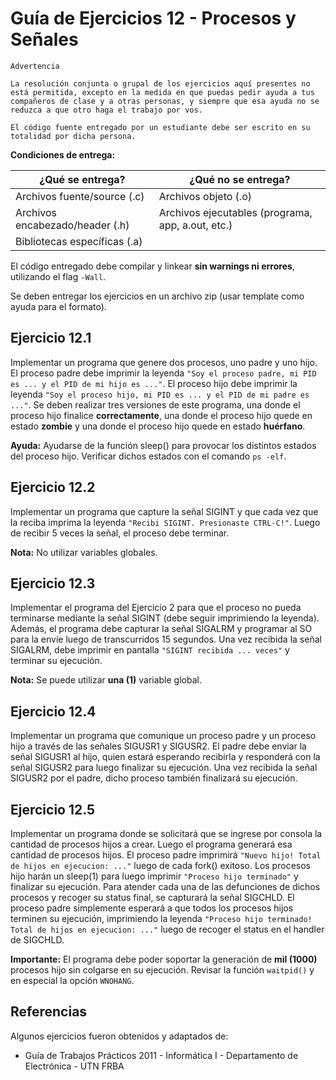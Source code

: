 # Guía de Ejercicios 12 - Procesos y Señales

```
Advertencia

La resolución conjunta o grupal de los ejercicios aquí presentes no está permitida, excepto en la medida en que puedas pedir ayuda a tus compañeros de clase y a otras personas, y siempre que esa ayuda no se reduzca a que otro haga el trabajo por vos.

El código fuente entregado por un estudiante debe ser escrito en su totalidad por dicha persona.
```

**Condiciones de entrega:**

| **¿Qué se entrega?**            | **¿Qué no se entrega?**                           |
| ----                            |   ----                                            |
| Archivos fuente/source (.c)     | Archivos objeto (.o)                              |
| Archivos encabezado/header (.h) | Archivos ejecutables (programa, app, a.out, etc.) |
| Bibliotecas específicas (.a)    |                                                   |

El código entregado debe compilar y linkear **sin warnings ni errores**, utilizando el flag `-Wall`.

Se deben entregar los ejercicios en un archivo zip (usar template como ayuda para el formato).

## Ejercicio 12.1
Implementar un programa que genere dos procesos, uno padre y uno hijo. El proceso padre debe imprimir la leyenda `"Soy el proceso padre, mi PID es ... y el PID de mi hijo es ..."`. El proceso hijo debe imprimir la leyenda `"Soy el proceso hijo, mi PID es ... y el PID de mi padre es ..."`. Se deben realizar tres versiones de este programa, una donde el proceso hijo finalice **correctamente**, una donde el proceso hijo quede en estado **zombie** y una donde el proceso hijo quede en estado **huérfano**.

**Ayuda:** Ayudarse de la función sleep() para provocar los distintos estados del proceso hijo. Verificar dichos estados con el comando `ps -elf`.

## Ejercicio 12.2
Implementar un programa que capture la señal SIGINT y que cada vez que la reciba imprima la leyenda `"Recibi SIGINT. Presionaste CTRL-C!"`. Luego de recibir 5 veces la señal, el proceso debe terminar.

**Nota:** No utilizar variables globales.

## Ejercicio 12.3
Implementar el programa del Ejercicio 2 para que el proceso no pueda terminarse mediante la señal SIGINT (debe seguir imprimiendo la leyenda). Además, el programa debe capturar la señal SIGALRM y programar al SO para la envíe luego de transcurridos 15 segundos. Una vez recibida la señal SIGALRM, debe imprimir en pantalla `"SIGINT recibida ... veces"` y terminar su ejecución.

**Nota:** Se puede utilizar **una (1)** variable global.

## Ejercicio 12.4
Implementar un programa que comunique un proceso padre y un proceso hijo a través de las señales SIGUSR1 y SIGUSR2. El padre debe enviar la señal SIGUSR1 al hijo, quien estará esperando recibirla y responderá con la señal SIGUSR2 para luego finalizar su ejecución. Una vez recibida la señal SIGUSR2 por el padre, dicho proceso también finalizará su ejecución.

## Ejercicio 12.5
Implementar un programa donde se solicitará que se ingrese por consola la cantidad de procesos hijos a crear. Luego el programa generará esa cantidad de procesos hijos. El proceso padre imprimirá `"Nuevo hijo! Total de hijos en ejecucion: ..."` luego de cada fork() exitoso. Los procesos hijo harán un sleep(1) para luego imprimir `"Proceso hijo terminado"` y finalizar su ejecución. Para atender cada una de las defunciones de dichos procesos y recoger su status final, se capturará la señal SIGCHLD. El proceso padre simplemente esperará a que todos los procesos hijos terminen su ejecución, imprimiendo la
leyenda `"Proceso hijo terminado! Total de hijos en ejecucion: ..."` luego de recoger el status en el handler de SIGCHLD. 

**Importante:** El programa debe poder soportar la generación de **mil (1000)** procesos hijo sin colgarse en su ejecución. Revisar la función `waitpid()` y en especial la opción `WNOHANG`.

## Referencias
Algunos ejercicios fueron obtenidos y adaptados de:
- Guía de Trabajos Prácticos 2011 - Informática I - Departamento de Electrónica - UTN FRBA
